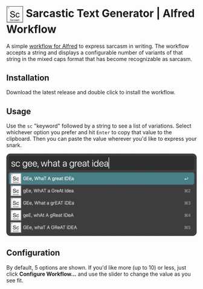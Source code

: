 # <img src="https://raw.githubusercontent.com/robwilkerson/alfred-sarcastic-text-gen/refs/heads/main/icon.jpg" width="45" align="center" alt="icon" style="max-width: 100%;"> Sarcastic Text Generator | Alfred Workflow

A simple [workflow for Alfred](https://www.alfredapp.com/workflows/) to express sarcasm in writing. The workflow accepts a string and displays a configurable number of variants of that string in the mixed caps format that has become recognizable as sarcasm.

## Installation

Download the latest release and double click to install the workflow.

## Usage

Use the `sc` "keyword" followed by a string to see a list of variations. Select whichever option you prefer and hit `Enter` to copy that value to the clipboard. Then you can paste the value wherever you'd like to express your snark.

![What a great idea!](https://raw.githubusercontent.com/robwilkerson/alfred-sarcastic-text-gen/refs/heads/main/img/gee-what-a-great-idea.png)

## Configuration

By default, 5 options are shown. If you'd like more (up to 10) or less, just click **Configure Workflow...** and use the slider to change the value as you see fit.
